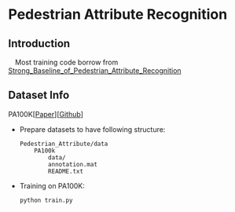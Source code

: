 # Pedestrian Attribute Recognition

## Introduction

&emsp;Most training code borrow from [Strong_Baseline_of_Pedestrian_Attribute_Recognition](https://github.com/aajinjin/Strong_Baseline_of_Pedestrian_Attribute_Recognition)

## Dataset Info

 PA100K[[Paper](http://openaccess.thecvf.com/content_ICCV_2017/papers/Liu_HydraPlus-Net_Attentive_Deep_ICCV_2017_paper.pdf)][[Github](https://github.com/xh-liu/HydraPlus-Net)]

- Prepare datasets to have following structure:

    ```shell
    Pedestrian_Attribute/data
        PA100k
            data/
            annotation.mat
            README.txt
     ```

- Training on PA100K:

    ```shell
    python train.py
    ```